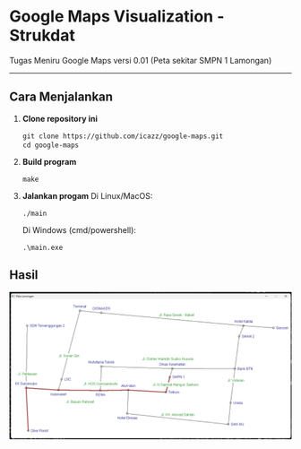 # Google Maps Visualization - Strukdat

Tugas Meniru Google Maps versi 0.01 (Peta sekitar SMPN 1 Lamongan)

---

## Cara Menjalankan

1. **Clone repository ini**
   ```
   git clone https://github.com/icazz/google-maps.git
   cd google-maps
   ```
2. **Build program**
   ```
   make
   ```
3. **Jalankan progam**
   Di Linux/MacOS:

   ```
   ./main
   ```

   Di Windows (cmd/powershell):

   ```
   .\main.exe
   ```

## Hasil

![output](assets/output.png)
